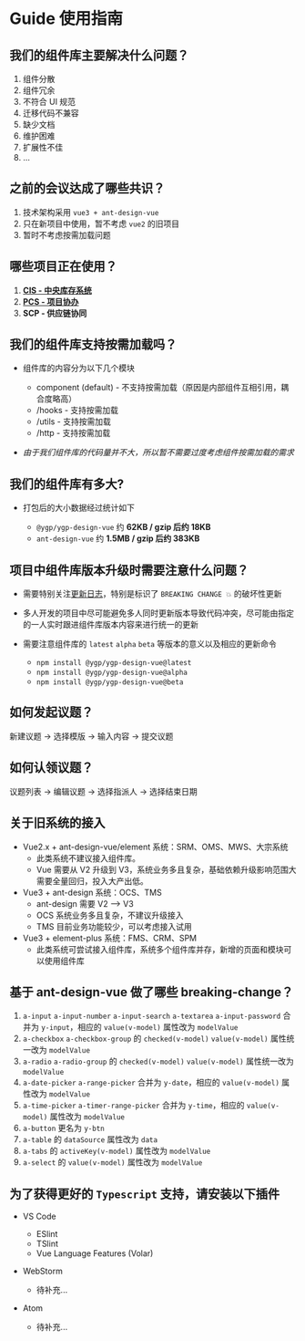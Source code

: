 # Guide 使用指南

## 我们的组件库主要解决什么问题？

1. 组件分散
1. 组件冗余
1. 不符合 UI 规范
1. 迁移代码不兼容
1. 缺少文档
1. 维护困难
1. 扩展性不佳
1. ...

## 之前的会议达成了哪些共识？

1. 技术架构采用 `vue3 + ant-design-vue`
1. 只在新项目中使用，暂不考虑 `vue2` 的旧项目
1. 暂时不考虑按需加载问题

## 哪些项目正在使用？

1. **[CIS - 中央库存系统](https://gitlab.yigongpin.net/ygp-frontend/ygp-cis-static)**
1. **[PCS - 项目协办](https://gitlab.yigongpin.net/ygp-frontend/ygp-pcs-static)**
1. **SCP - 供应链协同**

## 我们的组件库支持按需加载吗？

- 组件库的内容分为以下几个模块

  - component (default) - 不支持按需加载（原因是内部组件互相引用，耦合度略高）
  - /hooks - 支持按需加载
  - /utils - 支持按需加载
  - /http - 支持按需加载

- _由于我们组件库的代码量并不大，所以暂不需要过度考虑组件按需加载的需求_

## 我们的组件库有多大?

- 打包后的大小数据经过统计如下

  - `@ygp/ygp-design-vue` 约 **62KB / gzip 后约 18KB**
  - `ant-design-vue` 约 **1.5MB / gzip 后约 383KB**

## 项目中组件库版本升级时需要注意什么问题？

- 需要特别关注[更新日志](https://gitlab.yigongpin.net/ygp-frontend/components/ygp-design-vue/-/blob/master/CHANGELOG.md)，特别是标识了 `BREAKING CHANGE 💥` 的破坏性更新
- 多人开发的项目中尽可能避免多人同时更新版本导致代码冲突，尽可能由指定的一人实时跟进组件库版本内容来进行统一的更新
- 需要注意组件库的 `latest` `alpha` `beta` 等版本的意义以及相应的更新命令

  - `npm install @ygp/ygp-design-vue@latest`
  - `npm install @ygp/ygp-design-vue@alpha`
  - `npm install @ygp/ygp-design-vue@beta`

<!-- ## 我们的组件库未来有哪些版本计划？

- 在 xxx(待内部讨论确定) 发布组件库的正式 `v1.0.0`
- 此前组件库将经历 `alpha-x` `beta-x` 版本迭代

  - 计划覆盖 `ant-design-vue` 的全部组件
  - 计划覆盖 `UI规范` 中的全部组件 -->

## 如何发起议题？

新建议题 -> 选择模版 -> 输入内容 -> 提交议题

<a-image src="https://gitlab.yigongpin.net/ygp-frontend/components/ygp-design-vue/uploads/1b76c2b3470bdb1598d9f5a6ae012531/image.png" />
<a-image src="https://gitlab.yigongpin.net/ygp-frontend/components/ygp-design-vue/uploads/de363829e82e72f6f85679bac775ae76/image.png" />
<a-image src="https://gitlab.yigongpin.net/ygp-frontend/components/ygp-design-vue/uploads/ce982f23287bab037bd925b3549b81dd/image.png" />

## 如何认领议题？

议题列表 -> 编辑议题 -> 选择指派人 -> 选择结束日期

<a-image src="https://gitlab.yigongpin.net/ygp-frontend/components/ygp-design-vue/uploads/ff90fea25f16bc1e028d411a90921455/image.png" />

## 关于旧系统的接入

- Vue2.x + ant-design-vue/element 系统：SRM、OMS、MWS、大宗系统
  - 此类系统不建议接入组件库。
  - Vue 需要从 V2 升级到 V3，系统业务多且复杂，基础依赖升级影响范围大需要全量回归，投入大产出低。
- Vue3 + ant-design 系统：OCS、TMS
  - ant-design 需要 V2 --> V3
  - OCS 系统业务多且复杂，不建议升级接入
  - TMS 目前业务功能较少，可以考虑接入试用
- Vue3 + element-plus 系统：FMS、CRM、SPM
  - 此类系统可尝试接入组件库，系统多个组件库并存，新增的页面和模块可以使用组件库

## 基于 ant-design-vue 做了哪些 breaking-change？

1. `a-input` `a-input-number` `a-input-search` `a-textarea` `a-input-password` 合并为 `y-input`，相应的 `value(v-model)` 属性改为 `modelValue`
1. `a-checkbox` `a-checkbox-group` 的 `checked(v-model)` `value(v-model)` 属性统一改为 `modelValue`
1. `a-radio` `a-radio-group` 的 `checked(v-model)` `value(v-model)` 属性统一改为 `modelValue`
1. `a-date-picker` `a-range-picker` 合并为 `y-date`，相应的 `value(v-model)` 属性改为 `modelValue`
1. `a-time-picker` `a-timer-range-picker` 合并为 `y-time`，相应的 `value(v-model)` 属性改为 `modelValue`
1. `a-button` 更名为 `y-btn`
1. `a-table` 的 `dataSource` 属性改为 `data`
1. `a-tabs` 的 `activeKey(v-model)` 属性改为 `modelValue`
1. `a-select` 的 `value(v-model)` 属性改为 `modelValue`

## 为了获得更好的 `Typescript` 支持，请安装以下插件

- VS Code

  - ESlint
  - TSlint
  - Vue Language Features (Volar)

- WebStorm

  - 待补充...

- Atom
  - 待补充...

<!-- ## 我们的组件库中有哪些约定？

> 适当的约定能为编码带来更大的效率

1. `y-select` `y-checkbox-group` `y-radio-group` `y-` 等组件的 `options` 由默认的 `{label, value}` 改为 `{name, type}`，同时可以通过 `propMap="{label: 'xxx', value: 'yyy'}"` 进行自定义设置

why

where

when

what

how -->

